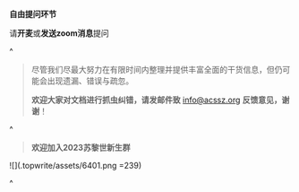 **自由提问环节**

请**开麦**或**发送zoom消息**提问

^

> 尽管我们尽最大努力在有限时间内整理并提供丰富全面的干货信息，但仍可能会出现遗漏、错误与疏忽。
>
> **欢迎大家对文档进行抓虫纠错，请发邮件致** <info@acssz.org> **反馈意见，谢谢**！

^

> **欢迎加入2023苏黎世新生群**

![](.topwrite/assets/6401.png =239)

^

